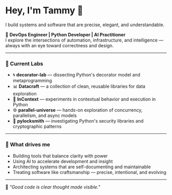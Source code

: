 <!-- ![Banner](github-header-banner.png) -->

# Hey, I'm Tammy 🐻

I build systems and software that are precise, elegant, and understandable.

🧠 **DevOps Engineer | Python Developer | AI Practitioner**  
I explore the intersections of automation, infrastructure, and intelligence — always with an eye toward correctness and design.

---

### 🔬 Current Labs
- 🌀 **decorator-lab** — dissecting Python's decorator model and metaprogramming  
- 📊 **Datacraft** — a collection of clean, reusable libraries for data exploration  
- 🧩 **InContext** — experiments in contextual behavior and execution in Python  
- ⚙️ **parallel-universe** — hands-on exploration of concurrency, parallelism, and async models  
- 🔐 **pylocksmith** — investigating Python's security libraries and cryptographic patterns

---

### 🧰 What drives me
- Building tools that balance clarity with power  
- Using AI to accelerate development and insight  
- Architecting systems that are self-documenting and maintainable  
- Treating software like craftsmanship — precise, intentional, and evolving

---

💬 *"Good code is clear thought made visible."*
